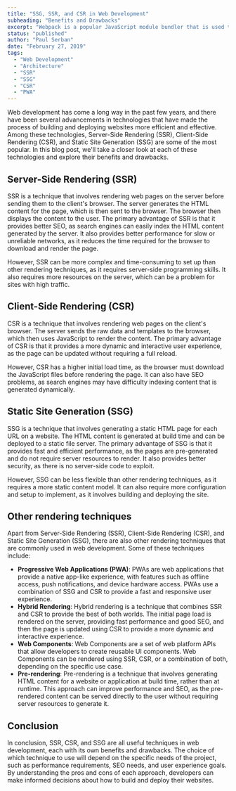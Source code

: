 ```yaml
---
title: "SSG, SSR, and CSR in Web Development"
subheading: "Benefits and Drawbacks"
excerpt: "Webpack is a popular JavaScript module bundler that is used to build and package web applications. It processes your application's source code, resolves dependencies between modules, and generates a single bundle or multiple chunks of code that can be efficiently loaded by the browser. With Webpack, you can include different types of assets such as images, fonts, and styles in your application, and it takes care of bundling, transforming, and optimizing them."
status: "published"
author: "Paul Serban"
date: "February 27, 2019"
tags:
  - "Web Development"
  - "Architecture"
  - "SSR"
  - "SSG"
  - "CSR"
  - "PWA"
---
```


Web development has come a long way in the past few years, and there have been several advancements in technologies that have made the process of building and deploying websites more efficient and effective. Among these technologies, Server-Side Rendering (SSR), Client-Side Rendering (CSR), and Static Site Generation (SSG) are some of the most popular. In this blog post, we'll take a closer look at each of these technologies and explore their benefits and drawbacks.

## Server-Side Rendering (SSR)

SSR is a technique that involves rendering web pages on the server before sending them to the client's browser. The server generates the HTML content for the page, which is then sent to the browser. The browser then displays the content to the user. The primary advantage of SSR is that it provides better SEO, as search engines can easily index the HTML content generated by the server. It also provides better performance for slow or unreliable networks, as it reduces the time required for the browser to download and render the page.

However, SSR can be more complex and time-consuming to set up than other rendering techniques, as it requires server-side programming skills. It also requires more resources on the server, which can be a problem for sites with high traffic.

## Client-Side Rendering (CSR)

CSR is a technique that involves rendering web pages on the client's browser. The server sends the raw data and templates to the browser, which then uses JavaScript to render the content. The primary advantage of CSR is that it provides a more dynamic and interactive user experience, as the page can be updated without requiring a full reload.

However, CSR has a higher initial load time, as the browser must download the JavaScript files before rendering the page. It can also have SEO problems, as search engines may have difficulty indexing content that is generated dynamically.

## Static Site Generation (SSG)

SSG is a technique that involves generating a static HTML page for each URL on a website. The HTML content is generated at build time and can be deployed to a static file server. The primary advantage of SSG is that it provides fast and efficient performance, as the pages are pre-generated and do not require server resources to render. It also provides better security, as there is no server-side code to exploit.

However, SSG can be less flexible than other rendering techniques, as it requires a more static content model. It can also require more configuration and setup to implement, as it involves building and deploying the site.

## Other rendering techniques

Apart from Server-Side Rendering (SSR), Client-Side Rendering (CSR), and Static Site Generation (SSG), there are also other rendering techniques that are commonly used in web development. Some of these techniques include:

- **Progressive Web Applications (PWA)**: PWAs are web applications that provide a native app-like experience, with features such as offline access, push notifications, and device hardware access. PWAs use a combination of SSG and CSR to provide a fast and responsive user experience.
- **Hybrid Rendering**: Hybrid rendering is a technique that combines SSR and CSR to provide the best of both worlds. The initial page load is rendered on the server, providing fast performance and good SEO, and then the page is updated using CSR to provide a more dynamic and interactive experience.
- **Web Components**: Web Components are a set of web platform APIs that allow developers to create reusable UI components. Web Components can be rendered using SSR, CSR, or a combination of both, depending on the specific use case.
- **Pre-rendering**: Pre-rendering is a technique that involves generating HTML content for a website or application at build time, rather than at runtime. This approach can improve performance and SEO, as the pre-rendered content can be served directly to the user without requiring server resources to generate it.

## Conclusion

In conclusion, SSR, CSR, and SSG are all useful techniques in web development, each with its own benefits and drawbacks. The choice of which technique to use will depend on the specific needs of the project, such as performance requirements, SEO needs, and user experience goals. By understanding the pros and cons of each approach, developers can make informed decisions about how to build and deploy their websites.
